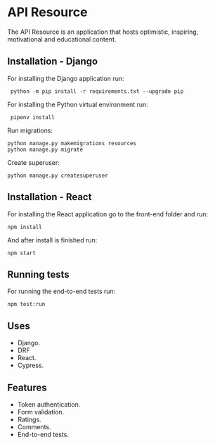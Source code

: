 
# API Resource

The API Resource is an application that hosts optimistic, inspiring, motivational and educational content.

## Installation - Django

   For installing the Django application run:

     python -m pip install -r requirements.txt --upgrade pip

   For installing the Python virtual environment  run:

     pipenv install

   Run migrations: 
	
    python manage.py makemigrations resources
    python manage.py migrate

   Create superuser:

    python manage.py createsuperuser

## Installation - React
For installing the React application go to the front-end folder and run:

    npm install
    
  And after install is finished run:

    npm start

## Running tests

For running the end-to-end tests run:

    npm test:run
    
## Uses

 - Django.
 - DRF
 - React.
 - Cypress.

## Features
- Token authentication.
- Form validation.
- Ratings.
- Comments.
- End-to-end tests.

